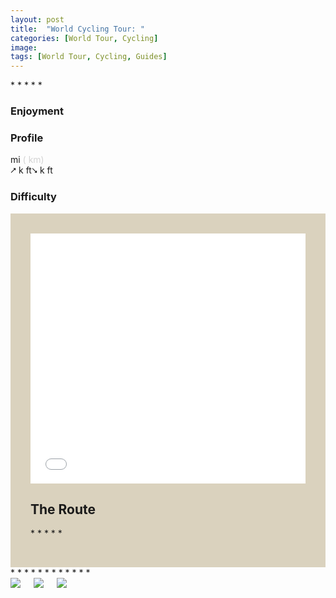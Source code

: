 ```yaml
---
layout: post
title:  "World Cycling Tour: "
categories: [World Tour, Cycling]
image: 
tags: [World Tour, Cycling, Guides]
---
```


<article class="article-post"> 
			

 
<script src="assets/js/popper.min.js"></script>
  <script src="bootstrap/js/bootstrap.min.js"></script>
  
 
 <!--Top Cards --> 
<section class="pt-4 pb-4" style="justify-content: center;">
    <p>
                                                                                                        *
                                                                                                        *
                                                                                                        *
                                                                                                        *
                                                                                                        *
    </p>
     <div class="flex-wrap justify-content-center m-5 row"> 
        <div class="col text-center">
            <h3>Enjoyment</h3> 
            <span class="dot"></span>
            <span class="dot"></span>
            <span class="not-dot"></span>
            <span class="not-dot"></span>
        </div>
        <div class="mr-4 ml-4" class="col text-center">
            <h3>Profile</h3> 
            <span> mi </span><span style="color:lightgray">( km)</span><br>
            <span>⭧ k ft⭨ k ft</span> 
        </div>
        <div class="col text-center"> 
            <h3>Difficulty</h3>
            <span class="box"></span>
            <span class="half-box"></span>
            <span class="not-box"></span>
            <span class="not-box"></span>
        </div>
    </div>
</section> 
<!--Top Cards--> 

<!--Top Cards-->
<!--Route -->


<section style="margin-right: auto;margin-left: auto;">
    <div class="row mt-5" style="background-color: #dad2be;padding: 2rem"> 
        <div class="row gap-y">
            <div class="col-lg-6 mb-4" style="padding-bottom: 0;"> 
             <iframe width="100%" height="400px" frameborder="0" allowfullscreen allow="geolocation" src="//umap.openstreetmap.fr/en/map/my-first-amazing-world-explorer_269968?scaleControl=false&miniMap=false&scrollWheelZoom=false&zoomControl=null&editMode=disabled&moreControl=false&searchControl=false&tilelayersControl=false&embedControl=false&datalayersControl=false&onLoadPanel=none&captionBar=false&captionMenus=false&captionControl=false&locateControl=false&measureControl=false&editinosmControl=false&starControl=false&fullscreenControl=null&datalayers=9cc-413d-42b2-8fca-ed6771bf6bb7%2C667a8f22-be72-45cc-8dcc-d5bfdc19df56#6/7.221/39.287"></iframe>
            </div>
            <div class="col-lg-6 mb-4"><h2 class="mb-3 text-center">The Route</h2>
                <p class="pl-lg-4">
                                                                                                                                                                *
                                                                                                                                                                *
                                                                                                                                                                *
                                                                                                                                                                *
                                                                                                                                                                *
                </p> 
            </div>
        </div>
    </div>
</section>   

<!--Route -->  
<!-- Planning -->


<section class="mt-5 mb-3">
                                                                                                                                                                    *
                                                                                                                                                                    *
                                                                                                                                                                    *
                                                                                                                                                                    *
                                                                                                                                                                    *
                                                                                                                                                                    *
                                                                                                                                                                    *
                                                                                                                                                                    *
                                                                                                                                                                    *
                                                                                                                                                                    *
                                                                                                                                                                    *
                                                                                                                                                                    *


<section class="p-1 jumbotron">  
<div class="columns">
    <div class="img1"><a href="https://64.media.tumblr.com/d42c8f5dfb1b059882a18a2732c34de3/dbd638e09ca60856-1c/540x810/b5ab1ad331ba4050c01ced4828a19cfae3080280.jpg"><img class="glightbox" src="https://64.media.tumblr.com/d42c8f5dfb1b059882a18a2732c34de3/dbd638e09ca60856-1c/s2048x3072/b5ab1ad331ba4050c01ced4828a19cfae3080280.jpg"></a></div>
    <div class="img2"><a href="https://64.media.tumblr.com/583a6917c429d08ca1f0ddff4537d986/dbd638e09ca60856-3f/540x810/57638e49fbcdde440651530545093942ea53ade2.jpg"><img class="glightbox" src="https://64.media.tumblr.com/583a6917c429d08ca1f0ddff4537d986/dbd638e09ca60856-3f/s2048x3072/57638e49fbcdde440651530545093942ea53ade2.jpg"></a></div>
    <div class="img3"><a href="https://64.media.tumblr.com/b7f713bdf0d3651ef4ff5baed7c95dbd/dbd638e09ca60856-3e/540x810/638826e8f73d12acdf71ab35fb02efa13c3bf283.jpg"><img class="glightbox" src="https://64.media.tumblr.com/b7f713bdf0d3651ef4ff5baed7c95dbd/dbd638e09ca60856-3e/s2048x3072/638826e8f73d12acdf71ab35fb02efa13c3bf283.jpg"></a> </div>
</div>




 <!--
<p class="jumbotron" style="text-align: center;  margin: auto; padding: 2rem;margin-bottom: 10rem;">

<iframe margin="auto" style="margin-left: -25%;" width="150%" height="500px" left="-5px" right="-5px" frameborder="0" allowfullscreen="" allow="geolocation" src="//umap.openstreetmap.fr/en/map/my-first-amazing-world-explorer_269968?scaleControl=false&miniMap=false&scrollWheelZoom=false&zoomControl=null&editMode=disabled&moreControl=false&searchControl=false&tilelayersControl=false&embedControl=false&datalayersControl=false&onLoadPanel=none&captionBar=false&captionMenus=false&fullscreenControl=null&locateControl=false&measureControl=false&editinosmControl=false&starControl=false#10/8.0825/39.4221"></iframe>

</p> -->